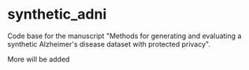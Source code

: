 # synthetic_adni
Code base for the manuscript "Methods for generating and evaluating a synthetic Alzheimer's disease dataset with protected privacy".

More will be added
